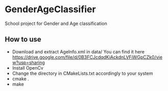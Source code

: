 # GenderAgeClassifier
School project for Gender and Age classification

## How to use
* Download and extract AgeInfo.xml in data/
You can find it here https://drive.google.com/file/d/0B3FCJcdqdKiAckdnLVFiWGpCZk0/view?usp=sharing
* Install OpenCv
* Change the directory in CMakeLists.txt accordingly to your system
* cmake .
* make
